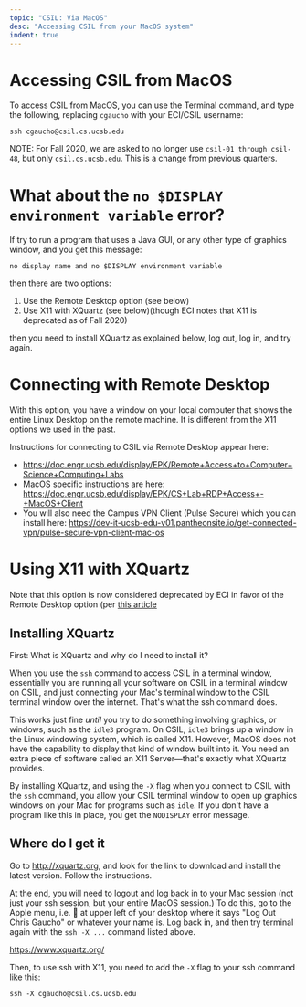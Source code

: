 ```yaml
---
topic: "CSIL: Via MacOS"
desc: "Accessing CSIL from your MacOS system"
indent: true
---
```


# Accessing CSIL from MacOS

To access CSIL from MacOS, you can use the Terminal command, and type the following, replacing `cgaucho` with your ECI/CSIL username:

```
ssh cgaucho@csil.cs.ucsb.edu
```

NOTE: For Fall 2020, we are asked to no longer use `csil-01 through csil-48`, but only `csil.cs.ucsb.edu`.  This is a change from previous quarters.

# What about the `no $DISPLAY environment variable` error?

If  try to run a program that uses a Java GUI, or any other type of graphics window,
and you get this message:

```
no display name and no $DISPLAY environment variable
```

then there are two options:

1.  Use the Remote Desktop option (see below)
2.  Use X11 with XQuartz (see below)(though ECI notes that X11 is deprecated as of Fall 2020)

then you need to install XQuartz as explained below, log out, log in, and try again.

# Connecting with Remote Desktop

With this option, you have a window on your local computer that shows the entire Linux Desktop on the remote machine.  It is different from the X11 options we used in the past.

Instructions for connecting to CSIL via Remote Desktop appear here: 
* <https://doc.engr.ucsb.edu/display/EPK/Remote+Access+to+Computer+Science+Computing+Labs>
* MacOS specific instructions are here: <https://doc.engr.ucsb.edu/display/EPK/CS+Lab+RDP+Access+-+MacOS+Client>
* You will also need the Campus VPN Client (Pulse Secure) which you can install here: <https://dev-it-ucsb-edu-v01.pantheonsite.io/get-connected-vpn/pulse-secure-vpn-client-mac-os>

# Using X11 with XQuartz

Note that this option is now considered deprecated by ECI in favor of the Remote Desktop option (per [this article](https://doc.engr.ucsb.edu/pages/viewpage.action?pageId=5112076)


## Installing XQuartz

First: What is XQuartz and why do I need to install it?

When you use the `ssh` command to access CSIL in a terminal window, essentially you are running all your software on CSIL in a terminal
window on CSIL, and just connecting your Mac's terminal window to the CSIL terminal window over the internet.  That's what the ssh
command does.

This works just fine <em>until</em> you try to do something involving graphics, or windows, such as the `idle3` program.  On CSIL, `idle3` brings
up a window in the Linux windowing system, which is called X11.  However, MacOS does not have the capability to display that kind of window
built into it.  You need an extra piece of software called an X11 Server&mdash;that's exactly what XQuartz provides.

By installing XQuartz, and using the `-X` flag when you connect to CSIL with the `ssh` command, you allow your CSIL terminal window to 
open up graphics windows on your Mac for programs such as `idle`.   If you don't have a program like this in place, you get the
`NODISPLAY` error message.

## Where do I get it

Go to <http://xquartz.org>, and look for the link to download and install the latest version.   Follow the instructions.

At the end, you will need to logout and log back in to your Mac session (not just your ssh session, 
but your entire MacOS session.)  To do this, go to the Apple menu, i.e.  at upper left of your desktop
where it says "Log Out Chris Gaucho" or whatever your name is.   Log back in, and then try terminal again with the `ssh -X ...` command
listed above.


https://www.xquartz.org/

Then, to use ssh with X11, you need to add the `-X` flag to your ssh command like this:

```
ssh -X cgaucho@csil.cs.ucsb.edu
```

